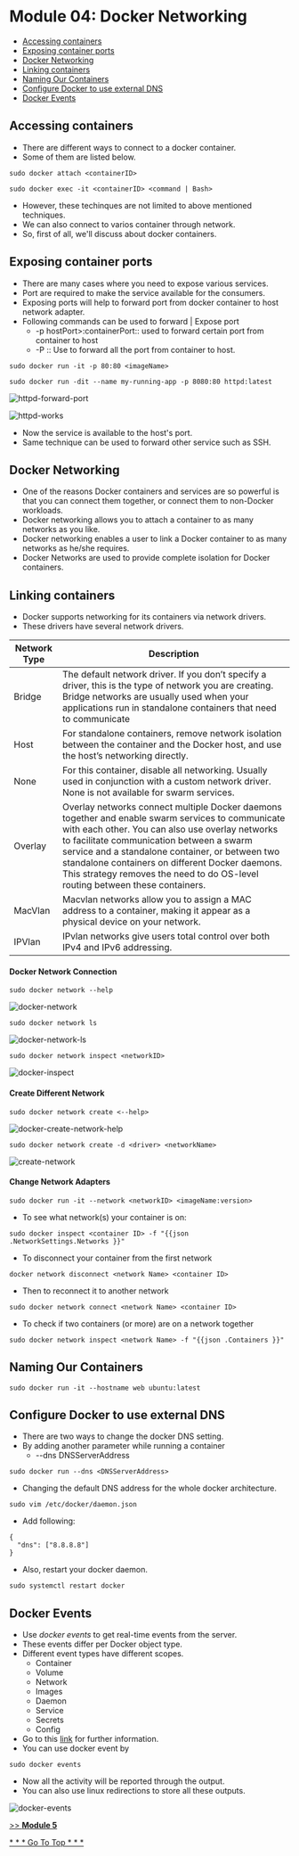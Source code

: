 # Module 04: Docker Networking
* [Accessing containers](https://github.com/chaulags/learnDocker/tree/main/Module04#accessing-containers)
* [Exposing container ports](https://github.com/chaulags/learnDocker/tree/main/Module04#exposing-container-ports)
* [Docker Networking](https://github.com/chaulags/learnDocker/tree/main/Module04#docker-networking)
* [Linking containers](https://github.com/chaulags/learnDocker/tree/main/Module04#linking-containers)
* [Naming Our Containers](https://github.com/chaulags/learnDocker/tree/main/Module04#naming-our-containers)
* [Configure Docker to use external DNS](https://github.com/chaulags/learnDocker/tree/main/Module04#configure-docker-to-use-external-dns)
* [Docker Events](https://github.com/chaulags/learnDocker/tree/main/Module04#docker-events)

## Accessing containers
* There are different ways to connect to a docker container.
* Some of them are listed below.
```
sudo docker attach <containerID>
```
```
sudo docker exec -it <containerID> <command | Bash>
```
* However, these techinques are not limited to above mentioned techniques. 
* We can also connect to varios container through network. 
* So, first of all, we'll discuss about docker containers.

## Exposing container ports
* There are many cases where you need to expose various services.
* Port are required to make the service available for the consumers.
* Exposing ports will help to forward port from docker container to host network adapter.
* Following commands can be used to forward | Expose port
  - -p hostPort>:containerPort:: used to forward certain port from container to host
  - -P :: Use to forward all the port from container to host.
```
sudo docker run -it -p 80:80 <imageName>
```
```
sudo docker run -dit --name my-running-app -p 8080:80 httpd:latest
```
![httpd-forward-port](img/httpd-forward-port.png)

![httpd-works](img/httpd-working-test.png)

* Now the service is available to the host's port.
* Same technique can be used to forward other service such as SSH.

## Docker Networking
* One of the reasons Docker containers and services are so powerful is that you can connect them together, or connect them to non-Docker workloads.
* Docker networking allows you to attach a container to as many networks as you like. 
* Docker networking enables a user to link a Docker container to as many networks as he/she requires. 
* Docker Networks are used to provide complete isolation for Docker containers.


## Linking containers
* Docker supports networking for its containers via network drivers. 
* These drivers have several network drivers.

| Network Type | Description |
|---|---|
| Bridge | The default network driver.  If you don’t specify a driver, this is the type of network you are creating. Bridge networks are usually used when your applications run in standalone containers that need to communicate |
| Host | For standalone containers, remove network isolation between the container and the Docker host, and use the host’s networking directly. |
| None | For this container, disable all networking. Usually used in conjunction with a custom network driver. None is not available for swarm services. |
| Overlay | Overlay networks connect multiple Docker daemons together and enable swarm services to communicate with each other. You can also use overlay networks to facilitate communication between a swarm service and a standalone container, or between two standalone containers on different Docker daemons. This strategy removes the need to do OS-level routing between these containers. |
| MacVlan | Macvlan networks allow you to assign a MAC address to a container, making it appear as a physical device on your network. |
| IPVlan | IPvlan networks give users total control over both IPv4 and IPv6 addressing. |


#### Docker Network Connection
```
sudo docker network --help
```
![docker-network](img/docker-network-help.png)

```
sudo docker network ls
```
![docker-network-ls](img/docker-network-ls.png)

```
sudo docker network inspect <networkID>
```
![docker-inspect](img/docker-network-inspect.png)

#### Create Different Network
```
sudo docker network create <--help> 
```
![docker-create-network-help](img/docker-network-create-help.png)

```
sudo docker network create -d <driver> <networkName>
```
![create-network](img/create-network.png)

#### Change Network Adapters
```
sudo docker run -it --network <networkID> <imageName:version>
```
* To see what network(s) your container is on:
```
sudo docker inspect <container ID> -f "{{json .NetworkSettings.Networks }}"
```
* To disconnect your container from the first network
```
docker network disconnect <network Name> <container ID>
```
* Then to reconnect it to another network
```
sudo docker network connect <network Name> <container ID>
```
* To check if two containers (or more) are on a network together
```
sudo docker network inspect <network Name> -f "{{json .Containers }}"
```

## Naming Our Containers
```
sudo docker run -it --hostname web ubuntu:latest
```

## Configure Docker to use external DNS
* There are two ways to change the docker DNS setting.
* By adding another parameter while running a container
  - --dns DNSServerAddress
```
sudo docker run --dns <DNSServerAddress>
```
* Changing the default DNS address for the whole docker architecture.
```
sudo vim /etc/docker/daemon.json
```
* Add following:
```
{
  "dns": ["8.8.8.8"]
}
```
* Also, restart your docker daemon.
```
sudo systemctl restart docker
```
## Docker Events
* Use *docker events* to get real-time events from the server. 
* These events differ per Docker object type.
* Different event types have different scopes. 
  * Container
  * Volume
  * Network
  * Images
  * Daemon
  * Service
  * Secrets
  * Config
* Go to this [link](https://docs.docker.com/engine/reference/commandline/events/) for further information.
* You can use docker event by
```
sudo docker events
```
* Now all the activity will be reported through the output.
* You can also use linux redirections to store all these outputs.

![docker-events](img/docker-events.png)


[>> **Module 5**](https://github.com/chaulags/learnDocker/tree/main/Module05#module-05-docker-image-creation--compose)

[* * * Go To Top * * * ](https://github.com/chaulags/learnDocker/tree/main/Module04#module-04-docker-networking)
